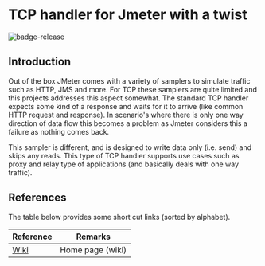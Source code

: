 # TCP handler for Jmeter with a twist

![badge-release](https://img.shields.io/badge/release-v1.0.0-green.svg)

## Introduction
Out of the box JMeter comes with a variety of samplers to simulate traffic such as HTTP, JMS and more. For TCP
these samplers are quite limited and this projects addresses this aspect somewhat. The standard TCP handler
expects some kind of a response and waits for it to arrive (like common HTTP request and response). In scenario's
where there is only one way direction of data flow this becomes a problem as Jmeter considers this a failure as
nothing comes back.

This sampler is different, and is designed to write data only (i.e. send) and skips any reads. This type of TCP
handler supports use cases such as proxy and relay type of applications (and basically deals with one way traffic).

## References
The table below provides some short cut links (sorted by alphabet).

Reference | Remarks
----------|--------
[Wiki](https://github.com/Technolords/tool-jmeter-tcp-oneway/wiki) | Home page (wiki)
